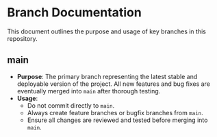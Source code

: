 # Branch Documentation

This document outlines the purpose and usage of key branches in this repository.

## main

*   **Purpose**: The primary branch representing the latest stable and deployable version of the project. All new features and bug fixes are eventually merged into `main` after thorough testing.
*   **Usage**:
    *   Do not commit directly to `main`.
    *   Always create feature branches or bugfix branches from `main`.
    *   Ensure all changes are reviewed and tested before merging into `main`.
